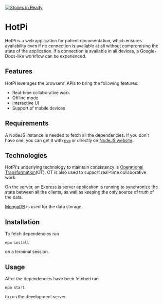 [![Stories in Ready](https://badge.waffle.io/hotpi/backend.png?label=ready&title=Ready)](http://waffle.io/hotpi/backend)

# HotPi
HotPi is a web application for patient documentation, which ensures availability even if no connection is available at all without compromising the state of the application. If a connection is available in all devices, a Google-Docs-like workflow can be experienced. 

## Features
HotPi leverages the browsers' APIs to bring the following features:

- Real-time collaborative work
- Offline mode
- Interactive UI
- Support of mobile devices

## Requirements
A NodeJS instance is needed to fetch all the dependencies. If you don't have one, you can get it with [`nvm`](https://github.com/creationix/nvm) or directly on [NodeJS website](https://nodejs.org/en/).

## Technologies
HotPi's underlying technology to maintain consistency is [Operational Transformation](https://en.wikipedia.org/wiki/Operational_transformation)(OT). OT is also used to support real-time collaborative work.

On the server, an [Express.js](https://expressjs.com) server application is running to synchronize the state between all the clients, as well as keeping the only source of truth of the data. 

[MongoDB](https://www.mongodb.com) is used for the data storage.

## Installation

To fetch dependencies run
```
npm install 
```
on a terminal session.

## Usage
After the dependencies have been fetched run 
```
npm start
```
to run the development server.


